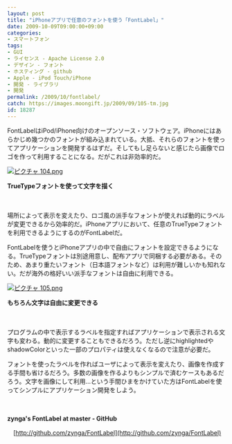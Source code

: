 ```yaml
---
layout: post
title: "iPhoneアプリで任意のフォントを使う「FontLabel」"
date: 2009-10-09T09:00:00+09:00
categories:
- スマートフォン
tags: 
- GUI
- ライセンス - Apache License 2.0
- デザイン - フォント
- ホスティング - github
- Apple - iPod Touch/iPhone
- 開発 - ライブラリ
- 開発
permalink: /2009/10/fontlabel/
catch: https://images.moongift.jp/2009/09/105-tm.jpg
id: 18287
---
```

FontLabelはiPod/iPhone向けのオープンソース・ソフトウェア。iPhoneにはあらかじめ幾つかのフォントが組み込まれている。大抵、それらのフォントを使ってアプリケーションを開発するはずだ。そしてもし足らないと感じたら画像でロゴを作って利用することになる。だがこれは非効率的だ。

  

[![ピクチャ 104.png](https://images.moongift.jp/2009/09/104-tm.jpg)](https://images.moongift.jp/2009/09/104.png)  
  
**TrueTypeフォントを使って文字を描く**

  

　

  

場所によって表示を変えたり、ロゴ風の派手なフォントが使えれば動的にラベルが変更できるから効率的だ。iPhoneアプリにおいて、任意のTrueTypeフォントを利用できるようにするのがFontLabelだ。

  
  
<!--more-->

FontLabelを使うとiPhoneアプリの中で自由にフォントを設定できるようになる。TrueTypeフォントは別途用意し、配布アプリで同梱する必要がある。そのため、あまり重たいフォント（日本語フォントなど）は利用が難しいかも知れない。だが海外の格好いい派手なフォントは自由に利用できる。

  

[![ピクチャ 105.png](https://images.moongift.jp/2009/09/105-tm.jpg)](https://images.moongift.jp/2009/09/1051.png)  
  
**もちろん文字は自由に変更できる**

  

　

  

プログラムの中で表示するラベルを指定すればアプリケーションで表示される文字も変わる。動的に変更することもできるだろう。ただし逆にhighlightedやshadowColorといった一部のプロパティは使えなくなるので注意が必要だ。

  

フォントを使ったラベルを作ればユーザによって表示を変えたり、画像を作成する手間も省けるだろう。多数の画像を作るよりもシンプルで済むケースもあるだろう。文字を画像にして利用…という手間ひまをかけていた方はFontLabelを使ってシンプルにアプリケーション開発をしよう。

  

　

  

**zynga's FontLabel at master - GitHub**  
  
　[http://github.com/zynga/FontLabel](http://github.com/zynga/FontLabel)

  
